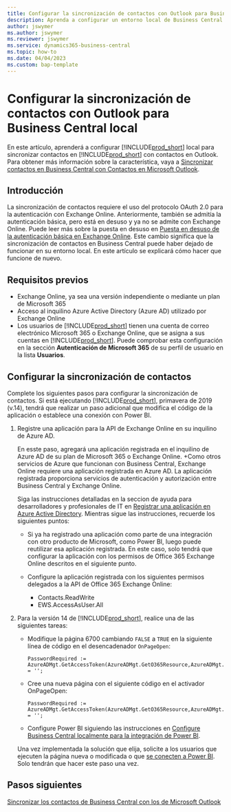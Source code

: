 ```yaml
---
title: Configurar la sincronización de contactos con Outlook para Business Central local
description: Aprenda a configurar un entorno local de Business Central para sincronizar los contactos en Business Central y Outlook.
author: jswymer
ms.author: jswymer
ms.reviewer: jswymer
ms.service: dynamics365-business-central
ms.topic: how-to
ms.date: 04/04/2023
ms.custom: bap-template
---
```


# <a name="set-up-contact-sync-with-outlook-for-business-central-on-premises"></a><a name="set-up-contact-sync-with-outlook-for-business-central-on-premises"></a>Configurar la sincronización de contactos con Outlook para Business Central local

En este artículo, aprenderá a configurar [!INCLUDE[prod_short](includes/prod_short.md)] local para sincronizar contactos en [!INCLUDE[prod_short](includes/prod_short.md)] con contactos en Outlook. Para obtener más información sobre la característica, vaya a [Sincronizar contactos en Business Central con Contactos en Microsoft Outlook](admin-synchronize-outlook-contacts.md).

## <a name="introduction"></a><a name="introduction"></a>Introducción

La sincronización de contactos requiere el uso del protocolo OAuth 2.0 para la autenticación con Exchange Online. Anteriormente, también se admitía la autenticación básica, pero está en desuso y ya no se admite con Exchange Online. Puede leer más sobre la puesta en desuso en [Puesta en desuso de la autenticación básica en Exchange Online](/exchange/clients-and-mobile-in-exchange-online/deprecation-of-basic-authentication-exchange-online). Este cambio significa que la sincronización de contactos en Business Central puede haber dejado de funcionar en su entorno local. En este artículo se explicará cómo hacer que funcione de nuevo.

## <a name="prerequisites"></a><a name="prerequisites"></a>Requisitos previos

- Exchange Online, ya sea una versión independiente o mediante un plan de Microsoft 365  
- Acceso al inquilino Azure Active Directory (Azure AD) utilizado por Exchange Online
- Los usuarios de [!INCLUDE[prod_short](includes/prod_short.md)] tienen una cuenta de correo electrónico Microsoft 365 o Exchange Online, que se asigna a sus cuentas en [!INCLUDE[prod_short](includes/prod_short.md)]. Puede comprobar esta configuración en la sección **Autenticación de Microsoft 365** de su perfil de usuario en la lista **Usuarios**. 

## <a name="set-up-contact-sync"></a><a name="set-up-contact-sync"></a>Configurar la sincronización de contactos

Complete los siguientes pasos para configurar la sincronización de contactos. Si está ejecutando [!INCLUDE[prod_short](includes/prod_short.md)], primavera de 2019 (v.14), tendrá que realizar un paso adicional que modifica el código de la aplicación o establece una conexión con Power BI.

1. <a name="registerapp"></a>Registre una aplicación para la API de Exchange Online en su inquilino de Azure AD.

   En esste paso, agregará una aplicación registrada en el inquilino de Azure AD de su plan de Microsoft 365 o Exchange Online. +Como otros servicios de Azure que funcionan con Business Central, Exchange Online requiere una aplicación registrada en Azure AD. La aplicación registrada proporciona servicios de autenticación y autorización entre Business Central y Exchange Online.

   Siga las instrucciones detalladas en la seccion de ayuda para desarrolladores y profesionales de IT en [Registrar una aplicación en Azure Active Directory](/dynamics365/business-central/dev-itpro/administration/register-app-azure#register-an-application-in-azure-active-directory). Mientras sigue las instrucciones, recuerde los siguientes puntos:

   - Si ya ha registrado una aplicación como parte de una integración con otro producto de Microsoft, como Power BI, luego puede reutilizar esa aplicación registrada. En este caso, solo tendrá que configurar la aplicación con los permisos de Office 365 Exchange Online descritos en el siguiente punto.

   - Configure la aplicación registrada con los siguientes permisos delegados a la API de Office 365 Exchange Online:

     - Contacts.ReadWrite
     - EWS.AccessAsUser.All

2. Para la versión 14 de [!INCLUDE[prod_short](includes/prod_short.md)], realice una de las siguientes tareas:

   - Modifique la página 6700 cambiando `FALSE` a `TRUE` en la siguiente línea de código en el desencadenador `OnPageOpen`:

     ```
     PasswordRequired := AzureADMgt.GetAccessToken(AzureADMgt.GetO365Resource,AzureADMgt.GetO365ResourceName,TRUE) = '';
     ```

   - Cree una nueva página con el siguiente código en el activador OnPageOpen:

     ```
     PasswordRequired := AzureADMgt.GetAccessToken(AzureADMgt.GetO365Resource,AzureADMgt.GetO365ResourceName,TRUE) = '';
     ```

   - Configure Power BI siguiendo las instrucciones en [Configure Business Central localmente para la integración de Power BI](admin-powerbi-setup.md#setup).

   Una vez implementada la solución que elija, solicite a los usuarios que ejecuten la página nueva o modificada o que [se conecten a Power BI](across-working-with-powerbi.md#connect). Solo tendrán que hacer este paso una vez.

## <a name="next-steps"></a><a name="next-steps"></a>Pasos siguientes

[Sincronizar los contactos de Business Central con los de Microsoft Outlook](admin-synchronize-outlook-contacts.md)  

